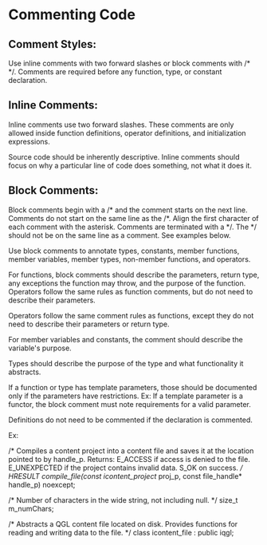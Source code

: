 Commenting Code
===============

## Comment Styles:
Use inline comments with two forward slashes or block comments with /* */. 
Comments are required before any function, type, or constant declaration.

## Inline Comments:
Inline comments use two forward slashes. These comments are only allowed inside
function definitions, operator definitions, and initialization expressions.  

Source code should be inherently descriptive. Inline comments should focus on 
why a particular line of code does something, not what it does it.

## Block Comments:
Block comments begin with a /* and the comment starts on the next line. 
Comments do not start on the same line as the /*. Align the first character of 
each comment with the asterisk. Comments are terminated with a */. The */ 
should not be on the same line as a comment. See examples below.

Use block comments to annotate types, constants, member functions, member 
variables, member types, non-member functions, and operators.  

For functions, block comments should describe the parameters, return type, any 
exceptions the function may throw, and the purpose of the function.
Operators follow the same rules as function comments, but do not need to 
describe their parameters.

Operators follow the same comment rules as functions, except they do not need 
to describe their parameters or return type.

For member variables and constants, the comment should describe the variable's 
purpose.  

Types should describe the purpose of the type and what functionality it 
abstracts.

If a function or type has template parameters, those should be documented only 
if the parameters have restrictions. Ex: If a template parameter is a functor, 
the block comment must note requirements for a valid parameter.  

Definitions do not need to be commented if the declaration is commented.

Ex:

/*
 Compiles a content project into a content file and saves it at the location
 pointed to by handle_p.
 Returns:
    E_ACCESS if access is denied to the file.
    E_UNEXPECTED if the project contains invalid data.
    S_OK on success.
 */
HRESULT compile_file(const icontent_project* proj_p,
                     const file_handle* handle_p) noexcept;

/*
 Number of characters in the wide string, not including null.
 */
size_t m_numChars;

/*
 Abstracts a QGL content file located on disk. Provides functions for reading 
 and writing data to the file.
 */
class icontent_file : public iqgl;
